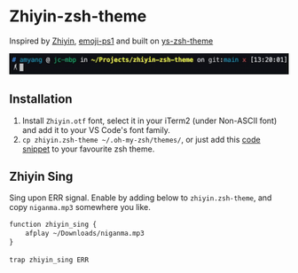 # Zhiyin-zsh-theme

Inspired by [Zhiyin](https://github.com/W-Mai/BuZhiYin), [emoji-ps1](https://github.com/bigomega/emoji-ps1) and built on [ys-zsh-theme](https://github.com/ohmyzsh/ohmyzsh/blob/master/themes/ys.zsh-theme)

![](./demo.gif)

## Installation

1. Install `Zhiyin.otf` font, select it in your iTerm2 (under Non-ASCII font) and add it to your VS Code's font family.
2. `cp zhiyin.zsh-theme ~/.oh-my-zsh/themes/`, or just add this [code snippet](https://github.com/AmyangXYZ/zhiyin-zsh-theme/blob/b2bf2ac7b4b7dbd68455863a31c632dc79558ef3/zhiyin.zsh-theme#L63-L150) to your favourite zsh theme.

## Zhiyin Sing

Sing upon ERR signal. Enable by adding below to `zhiyin.zsh-theme`, and copy `niganma.mp3` somewhere you like.

```shell
function zhiyin_sing {
    afplay ~/Downloads/niganma.mp3
}

trap zhiyin_sing ERR
```
